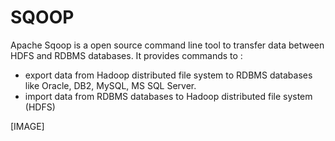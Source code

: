 # SQOOP

Apache Sqoop is a open source command line tool to transfer data between HDFS and RDBMS databases. It provides commands to :
 - export data from Hadoop distributed file system to RDBMS databases like Oracle, DB2, MySQL, MS SQL Server.
 - import data from RDBMS databases to Hadoop distributed file system (HDFS)
 
 [IMAGE]
 
 